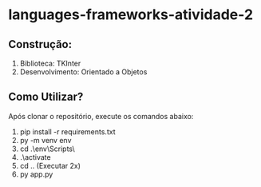 # languages-frameworks-atividade-2

## Construção:
1. Biblioteca: TKInter
2. Desenvolvimento: Orientado a Objetos

## Como Utilizar?
Após clonar o repositório, execute os comandos abaixo: 

1. pip install -r requirements.txt <br>
2. py -m venv env <br>
3. cd .\env\Scripts\ <br>
4. .\activate <br>
5. cd .. (Executar 2x) <br>
6. py app.py <br>
